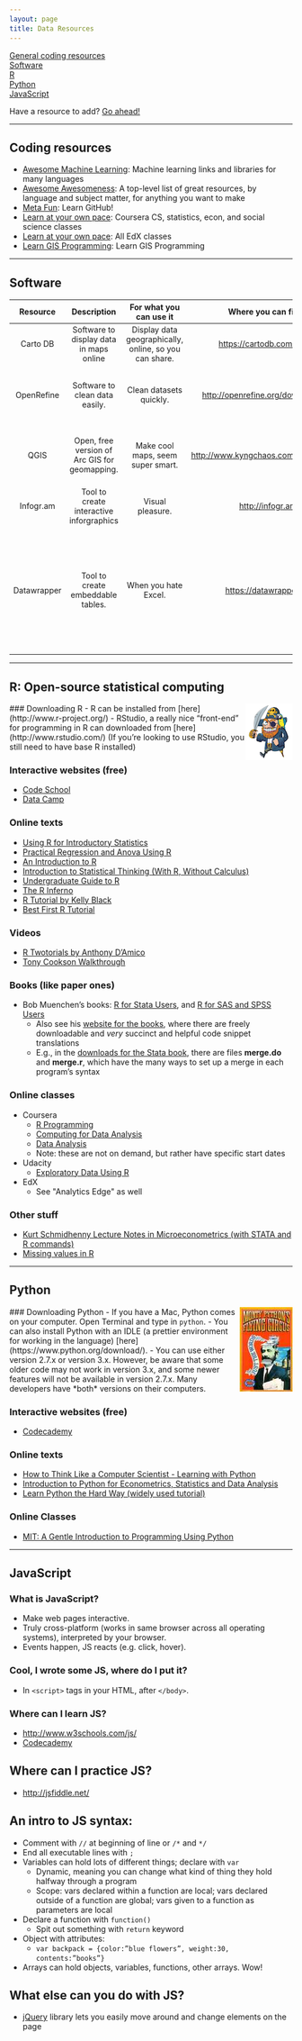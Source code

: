 ```yaml
---
layout: page
title: Data Resources
---
```


[General coding resources](#resources)  
[Software](#software)  
[R](#r)  
[Python](#python)  
[JavaScript](#js)
  
Have a resource to add? [Go ahead!](https://github.com/uc-dipp/uc-dipp.github.io/edit/master/resources.md)

---
<a name="resources"></a>
## Coding resources
- [Awesome Machine Learning](https://github.com/josephmisiti/awesome-machine-learning): Machine learning links and libraries for many languages
- [Awesome Awesomeness](https://github.com/bayandin/awesome-awesomeness): A top-level list of great resources, by language and subject matter, for anything you want to make
- [Meta Fun](https://www.codeschool.com/courses/try-git): Learn GitHub!
- [Learn at your own pace](https://www.coursera.org/courses?orderby=upcoming&stats=upcoming&cats=cs-ai,cs-programming,cs-systems,cs-theory,economics,socsci,stats): Coursera CS, statistics, econ, and social science classes
- [Learn at your own pace](https://www.edx.org/course-list/allschools/allsubjects/allcourses):  All EdX classes
- [Learn GIS Programming](http://gisgeography.com/free-gis-programming-tutorials/): Learn GIS Programming
---
<a name="software"></a>
## Software

| Resource | Description | For what you can use it | Where you can find it | Additional software | Tutorials | Notes |
|:------:|:------:|:------:|:------:|:------:|:------:|:------:|
Carto DB | Software to display data in maps online | Display data geographically, online, so you can share. | https://cartodb.com/signup | None |  | Free, save maps online
OpenRefine | Software to clean data easily. | Clean datasets quickly. | http://openrefine.org/download.html | None |  | Very useful and powerful, need tutorials to learn.
QGIS | Open, free version of Arc GIS for geomapping. | Make cool maps, seem super smart. | http://www.kyngchaos.com/software/qgis | GDAL, Matplotlib  (found on the download website) | http://www.qgistutorials.com/en/index.html	
Infogr.am | Tool to create interactive inforgraphics | Visual pleasure. | http://infogr.am/ | None |  | 
Datawrapper | Tool to create embeddable tables. | When you hate Excel. | https://datawrapper.de/ | None | http://docs.datawrapper.de/en/tutorial/	 | Made in Germany (for newspaper journalists), so you know you're getting the best tables money (free) can buy. 


---
<a name="r"></a>
## R: Open-source statistical computing
<img src="/resources/arr.png" align="right" />
### Downloading R
- R can be installed from [here](http://www.r-project.org/)
- RStudio, a really nice “front-end” for programming in R can downloaded from [here](http://www.rstudio.com/) (If you’re looking to use RStudio, you still need to have base R installed)

### Interactive websites (free)
- [Code School](http://tryr.codeschool.com/)
- [Data Camp](https://www.datacamp.com/courses/introduction-to-r)

### Online texts
- [Using R for Introductory Statistics](http://www.math.csi.cuny.edu/Statistics/R/simpleR/printable/simpleR.pdf)
- [Practical Regression and Anova Using R](http://www.maths.bath.ac.uk/~jjf23/book/pra.pdf)
- [An Introduction to R](http://cran.r-project.org/doc/manuals/R-intro.pdf)
- [Introduction to Statistical Thinking (With R, Without Calculus)](http://pluto.huji.ac.il/~msby/StatThink/IntroStat.pdf)
- [Undergraduate Guide to R](http://www.biostat.jhsph.edu/~ajaffe/docs/undergradguidetoR.pdf)
- [The R Inferno](http://www.burns-stat.com/pages/Tutor/R_inferno.pdf)
- [R Tutorial by Kelly Black](http://www.cyclismo.org/tutorial/R/index.html)
- [Best First R Tutorial](http://www.nceas.ucsb.edu/files/scicomp/Dloads/RProgramming/BestFirstRTutorial.pdf)

### Videos
- [R Twotorials by Anthony D’Amico](http://www.twotorials.com/)
- [Tony Cookson Walkthrough](https://www.youtube.com/playlist?list=PL27C2ADEE810BEC09)

### Books (like paper ones)
- Bob Muenchen’s books: [R for Stata Users](http://www.amazon.com/R-Stata-Users-Statistics-Computing/dp/1461425964), and [R for SAS and SPSS Users](http://www.amazon.com/SAS-SPSS-Users-Statistics-Computing/dp/1461406846/ref=sr_1_1?s=books&ie=UTF8&qid=1394593271&sr=1-1&keywords=r+for+sas+and+spss+users)
    - Also see his [website for the books](http://r4stats.com/), where there are freely downloadable and *very* succinct and helpful code snippet translations
    - E.g., in the [downloads for the Stata book](https://docs.google.com/file/d/0B4mP5kf41BrmM0hncl9xSDV4M2s/edit), there are files **merge.do** and **merge.r**, which have the many ways to set up a merge in each program’s syntax

### Online classes
- Coursera
    - [R Programming](https://www.coursera.org/course/rprog)
    - [Computing for Data Analysis](https://www.coursera.org/course/compdata)
    - [Data Analysis](https://www.coursera.org/course/dataanalysis)
    - Note: these are not on demand, but rather have specific start dates
- Udacity
	- [Exploratory Data Using R](https://www.udacity.com/course/ud651)
- EdX
	- See "Analytics Edge" as well

### Other stuff
- [Kurt Schmidhenny Lecture Notes in Microeconometrics (with STATA and R commands)](http://kurt.schmidheiny.name/teaching/shortguides.htm)
- [Missing values in R](http://www.ats.ucla.edu/stat/r/faq/missing.htm)

---
<a name="python"></a>
## Python
<img src="/resources/python.jpg" align="right" />
### Downloading Python
- If you have a Mac, Python comes on your computer. Open Terminal and type in <code>python</code>. 
- You can also install Python with an IDLE (a prettier environment for working in the language) [here](https://www.python.org/download/).
- You can use either version 2.7.x or version 3.x. However, be aware that some older code may not work in version 3.x, and some newer features will not be available in version 2.7.x. Many developers have *both* versions on their computers. 

### Interactive websites (free)
- [Codecademy](http://www.codecademy.com/tracks/python)

### Online texts
- [How to Think Like a Computer Scientist - Learning with Python](http://www.greenteapress.com/thinkpython/thinkCSpy/thinkCSpy.pdf)
- [Introduction to Python for Econometrics, Statistics and Data Analysis](http://www.kevinsheppard.com/images/0/09/Python_introduction.pdf)
- [Learn Python the Hard Way (widely used tutorial)](http://learnpythonthehardway.org/)

### Online Classes
- [MIT: A Gentle Introduction to Programming Using Python](http://ocw.mit.edu/courses/electrical-engineering-and-computer-science/6-189-a-gentle-introduction-to-programming-using-python-january-iap-2011/)

---
<a name="js"></a>
## JavaScript
### What is JavaScript?
- Make web pages interactive. 
- Truly cross-platform (works in same browser across all operating systems), interpreted by your browser.
- Events happen, JS reacts (e.g. click, hover).

### Cool, I wrote some JS, where do I put it? 
- In `<script>` tags in your HTML, after `</body>`.

### Where can I learn JS?
- <http://www.w3schools.com/js/>
- [Codecademy](http://www.codecademy.com/en/tracks/javascript)

## Where can I practice JS? 
- <http://jsfiddle.net/>

## An intro to JS syntax:
- Comment with `//` at beginning of line or `/*` and `*/`
- End all executable lines with `;` 
- Variables can hold lots of different things; declare with `var`
    - Dynamic, meaning you can change what kind of thing they hold halfway through a program
    - Scope: vars declared within a function are local; vars declared outside of a function are global; vars given to a function as parameters are local
- Declare a function with `function()`
    - Spit out something with `return` keyword
- Object with attributes:
    - `var backpack = {color:”blue flowers”, weight:30, contents:”books”}`
- Arrays can hold objects, variables, functions, other arrays. Wow!

## What else can you do with JS?
- [jQuery](http://jquery.com) library lets you easily move around and change elements on the page








